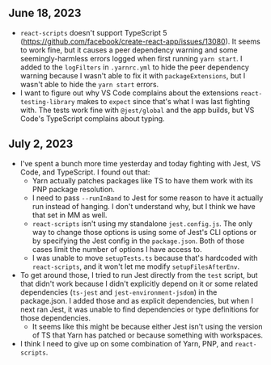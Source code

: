 ## June 18, 2023

- `react-scripts` doesn't support TypeScript 5 (https://github.com/facebook/create-react-app/issues/13080). It seems to work fine, but it causes a peer dependency warning and some seemingly-harmless errors logged when first running `yarn start`. I added to the `logFilters` in `.yarnrc.yml` to hide the peer dependency warning because I wasn't able to fix it with `packageExtensions`, but I wasn't able to hide the `yarn start` errors.
- I want to figure out why VS Code complains about the extensions `react-testing-library` makes to `expect` since that's what I was last fighting with. The tests work fine with `@jest/global` and the app builds, but VS Code's TypeScript complains about typing.

## July 2, 2023

- I've spent a bunch more time yesterday and today fighting with Jest, VS Code, and TypeScript. I found out that:
    - Yarn actually patches packages like TS to have them work with its PNP package resolution.
    - I need to pass `--runInBand` to Jest for some reason to have it actually run instead of hanging. I don't understand why, but I think we have that set in MM as well.
    - `react-scripts` isn't using my standalone `jest.config.js`. The only way to change those options is using some of Jest's CLI options or by specifying the Jest config in the `package.json`. Both of those cases limit the number of options I have access to.
    - I was unable to move `setupTests.ts` because that's hardcoded with `react-scripts`, and it won't let me modify `setupFilesAfterEnv`.
- To get around those, I tried to run Jest directly from the `test` script, but that didn't work because I didn't explicitly depend on it or some related dependencies (`ts-jest` and `jest-environment-jsdom`) in the package.json. I added those and as explicit dependencies, but when I next ran Jest, it was unable to find dependencies or type definitions for those dependencies.
    - It seems like this might be because either Jest isn't using the version of TS that Yarn has patched or because something with workspaces.
- I think I need to give up on some combination of Yarn, PNP, and `react-scripts`.
